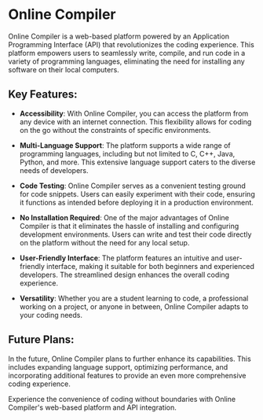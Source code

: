 # Online Compiler

Online Compiler is a web-based platform powered by an Application Programming Interface (API) that revolutionizes the coding experience. This platform empowers users to seamlessly write, compile, and run code in a variety of programming languages, eliminating the need for installing any software on their local computers.

## Key Features:

- **Accessibility**: With Online Compiler, you can access the platform from any device with an internet connection. This flexibility allows for coding on the go without the constraints of specific environments.

- **Multi-Language Support**: The platform supports a wide range of programming languages, including but not limited to C, C++, Java, Python, and more. This extensive language support caters to the diverse needs of developers.

- **Code Testing**: Online Compiler serves as a convenient testing ground for code snippets. Users can easily experiment with their code, ensuring it functions as intended before deploying it in a production environment.

- **No Installation Required**: One of the major advantages of Online Compiler is that it eliminates the hassle of installing and configuring development environments. Users can write and test their code directly on the platform without the need for any local setup.

- **User-Friendly Interface**: The platform features an intuitive and user-friendly interface, making it suitable for both beginners and experienced developers. The streamlined design enhances the overall coding experience.

- **Versatility**: Whether you are a student learning to code, a professional working on a project, or anyone in between, Online Compiler adapts to your coding needs.

## Future Plans:

In the future, Online Compiler plans to further enhance its capabilities. This includes expanding language support, optimizing performance, and incorporating additional features to provide an even more comprehensive coding experience.

Experience the convenience of coding without boundaries with Online Compiler's web-based platform and API integration.
